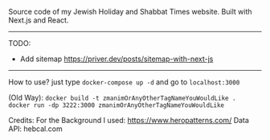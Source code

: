 
Source code of my Jewish Holiday and Shabbat Times website.
Built with Next.js and React.

-----------------------------------------------------
TODO:
*   Add sitemap https://priver.dev/posts/sitemap-with-next-js

-----------------------------------------------------
How to use?
just type `docker-compose up -d` and go to `localhost:3000`

(Old Way): 
    `docker build -t zmanimOrAnyOtherTagNameYouWouldLike .  
    docker run -dp 3222:3000 zmanimOrAnyOtherTagNameYouWouldLike`


Credits:
    For the Background I used: https://www.heropatterns.com/
    Data API: hebcal.com